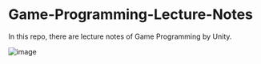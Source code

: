# Game-Programming-Lecture-Notes
In this repo, there are lecture notes of Game Programming by Unity.


![image](https://github.com/SevdanurGENC/Game-Programming-Lecture-Notes/assets/5441882/16679325-8d81-4587-933a-0c9f964f7e66)
